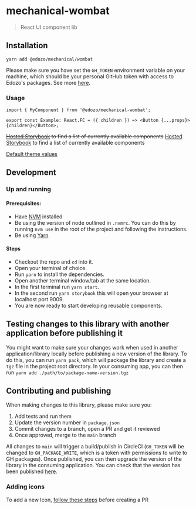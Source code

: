 # mechanical-wombat

> React UI component lib

## Installation

`yarn add @edozo/mechanical/wombat`

Please make sure you have set the `GH_TOKEN` environment variable on your machine, which should be your personal GitHub token with access to Edozo's packages. See more [here](https://edozohq.atlassian.net/wiki/spaces/DEV/pages/2629238785/Dev+environmen.t+set+up#Access-to-Github-Packages).

### Usage

```tsx
import { MyComponent } from '@edozo/mechanical-wombat';

export const Example: React.FC = ({ children }) => <Button {...props}>{children}</Button>;
```

~~[Hosted Storybook](https://5f86b8bef322ef002224b643-dyvtiddehm.chromatic.com/) to find a list of currently available components~~
[Hosted Storybook](https://edozo.github.io/mechanical-wombat/) to find a list of currently available components

[Default theme values](https://github.com/edozo/mechanical-wombat/blob/main/src/defaultTheme.ts)

## Development

### Up and running

#### Prerequisites:

- Have [NVM](https://github.com/nvm-sh/nvm) installed
- Be using the version of node outlined in `.nvmrc`. You can do this by running `nvm use` in the root of the project and following the instructions.
- Be using [Yarn](https://yarnpkg.com/)

#### Steps

- Checkout the repo and `cd` into it.
- Open your terminal of choice.
- Run `yarn` to install the dependencies.
- Open another terminal window/tab at the same location.
- In the first terminal run `yarn start`.
- In the second run `yarn storybook` this will open your browser at localhost port 9009.
- You are now ready to start developing reusable components.

## Testing changes to this library with another application before publishing it

You might want to make sure your changes work when used in another application/library locally before publishing a new version of the library. To do this, you can run `yarn pack`, which will package the library and create a `tgz` file in the project root directory. In your consuming app, you can then run `yarn add ./path/to/package-name-version.tgz`

## Contributing and publishing

When making changes to this library, please make sure you:

1. Add tests and run them
2. Update the version number in `package.json`
3. Commit changes to a branch, open a PR and get it reviewed
4. Once approved, merge to the `main` branch

All changes to `main` will trigger a build/publish in CircleCI (`GH_TOKEN` will be changed to `GH_PACKAGE_WRITE`, which is a token with permissions to write to GH packages). Once published, you can then upgrade the version of the library in the consuming application. You can check that the version has been published [here](https://github.com/edozo/mechanical-wombat/pkgs/npm/mechanical-wombat).

### Adding icons

To add a new Icon, [follow these steps](https://github.com/edozo/mechanical-wombat/blob/main/src/Icons/preparing-svgs.md) before creating a PR
